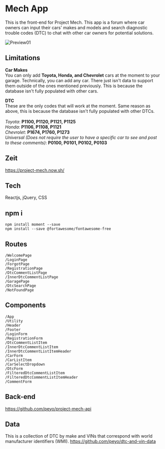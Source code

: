 # Mech App
This is the front-end for Project Mech. This app is a forum where car owners can input their cars' makes and models and search diagnostic trouble codes (DTC) to chat with other car owners for potential solutions.

![Preview01](https://user-images.githubusercontent.com/55764217/82862884-a44db480-9ed5-11ea-9c46-064c8ced7a17.png)

## Limitations
**Car Makes**<br/>
You can only add **Toyota, Honda, and Chevrolet** cars at the moment to your garage. Technically, you can add any car. There just isn't data to support them outside of the ones mentioned previously. This is because the database isn't fully populated with other cars.

**DTC**<br/>
These are the only codes that will work at the moment. Same reason as above, this is because the database isn't fully populated with other DTCs.<br/><br/>
*Toyota*: **P1100, P1120, P1121, P1125**<br/>
*Honda*: **P1106, P1108, P1121**<br/>
*Chevrolet*: **P1674, P1760, P1273**<br/>
*Universal (Does not require the user to have a specific car to see and post to these comments)*: **P0100, P0101, P0102, P0103**

## Zeit
https://project-mech.now.sh/

## Tech
Reactjs, jQuery, CSS

## npm i
```
npm install moment --save
npm install --save @fortawesome/fontawesome-free
```

## Routes

```
/WelcomePage
/LoginPage
/ForgotPage
/RegistrationPage
/DtcCommentListPage
/InnerDtcCommentListPage
/GaragePage
/DtcSearchPage
/NotFoundPage
```

## Components

```
/App
/Utility
/Header
/Footer
/LoginForm
/RegistrationForm
/DtcCommentListItem
/InnerDtcCommentListItem
/InnerDtcCommentListItemHeader
/CarForm
/CarListItem
/CarSelectDropdown
/DtcForm
/FilteredDtcCommentListItem
/FilteredDtcCommentListItemHeader
/CommentForm
```

## Back-end
https://github.com/peyo/project-mech-api

## Data
This is a collection of DTC by make and VINs that correspond with world manufacturer identifiers (WMI).
https://github.com/peyo/dtc-and-vin-data
